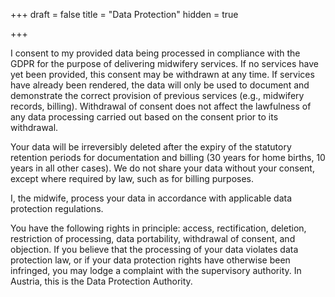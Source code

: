 +++
draft = false
title = "Data Protection"
hidden = true

+++

I consent to my provided data being processed in compliance with the GDPR for the purpose
of delivering midwifery services. If no services have yet been provided, this consent may be
withdrawn at any time. If services have already been rendered, the data will only be used to
document and demonstrate the correct provision of previous services (e.g., midwifery
records, billing). Withdrawal of consent does not affect the lawfulness of any data processing
carried out based on the consent prior to its withdrawal.

Your data will be irreversibly deleted after the expiry of the statutory retention periods for
documentation and billing (30 years for home births, 10 years in all other cases). We do
not share your data without your consent, except where required by law, such as for billing
purposes.

I, the midwife, process your data in accordance with applicable data protection regulations.

You have the following rights in principle: access, rectification, deletion, restriction of
processing, data portability, withdrawal of consent, and objection. If you believe that the
processing of your data violates data protection law, or if your data protection rights have
otherwise been infringed, you may lodge a complaint with the supervisory authority. In
Austria, this is the Data Protection Authority.
